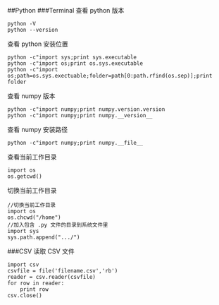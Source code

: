 ##Python
###Terminal
查看 python 版本
	
	python -V
	python --version

查看 python 安装位置

	python -c"import sys;print sys.executable
	python -c"import os;print os.sys.executable
	python -c"import os;path=os.sys.exectuable;folder=path[0:path.rfind(os.sep)];print folder

查看 numpy 版本

	python -c"import numpy;print numpy.version.version
	python -c"import numpy;print numpy.__version__

查看 numpy 安装路径

	python -c"import numpy;print numpy.__file__

查看当前工作目录

	import os
	os.getcwd()

切换当前工作目录
	
	//切换当前工作目录
	import os
	os.chcwd("/home")
	//加入包含 .py 文件的目录到系统文件里
	import sys
	sys.path.append(".../")
	
###CSV
读取 CSV 文件

	import csv
	csvfile = file('filename.csv','rb')
	reader = csv.reader(csvfile)
	for row in reader:
    	print row
	csv.close()
